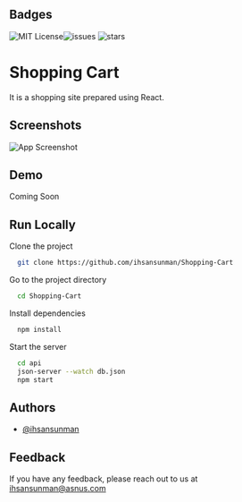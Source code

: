 
## Badges
![MIT License](https://img.shields.io/github/license/ihsansunman/Shopping-Cart)![issues](https://img.shields.io/github/issues/ihsansunman/Shopping-Cart?style=plastic) ![stars](https://img.shields.io/github/stars/ihsansunman/Shopping-Cart)


# Shopping Cart

It is a shopping site prepared using React.


## Screenshots

![App Screenshot](https://via.placeholder.com/468x300?text=App+Screenshot+Here)


## Demo

Coming Soon


## Run Locally

Clone the project

```bash
  git clone https://github.com/ihsansunman/Shopping-Cart
```

Go to the project directory

```bash
  cd Shopping-Cart
```

Install dependencies

```bash
  npm install
```

Start the server

```bash
  cd api
  json-server --watch db.json
  npm start
```


## Authors

- [@ihsansunman](https://www.github.com/ihsansunman)


## Feedback

If you have any feedback, please reach out to us at [ihsansunman@asnus.com](mailto:ihsansunman@asnus.com)

